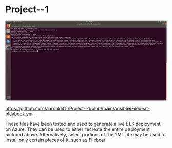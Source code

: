 # Project--1

![](/Linux/Bonus-Command-to-install-chkrootkit.png)

https://github.com/aarnold45/Project--1/blob/main/Ansible/Filebeat-playbook.yml

These files have been tested and used to generate a live ELK deployment on Azure. They can be used to either recreate the entire deployment pictured above. Alternatively, select portions of the YML file may be used to install only certain pieces of it, such as Filebeat.

